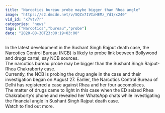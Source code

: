 ```yaml
---
title: "Narcotics bureau probe maybe bigger than Rhea angle"
image: "https://s2.dmcdn.net/v/SQZv71VIaHEMz_Yd1/x240"
vid_id: "x7vtv7r"
categories: "news"
tags: ["Narcotics","bureau","probe"]
date: "2020-08-30T23:00:19+03:00"
---
```

In the latest development in the Sushant Singh Rajput death case, the Narcotics Control Bureau (NCB) is likely  to probe link between Bollywood and drugs cartel, say NCB sources.    <br>The narcotics bureau probe may be bigger than the Sushant Singh Rajput-Rhea Chakraborty case.    <br>Currently, the NCB is probing the drug angle in the case and their investigation began on August 27. Earlier, the Narcotics Control Bureau of Delhi has registered a case against Rhea and her four accomplices.    <br>The matter of drugs came to light in this case when the ED seized Rhea Chakraborty’s phone and revealed her WhatsApp chats while investigating the financial angle in Sushant Singh Rajput death case.   <br>Watch to find out more.
